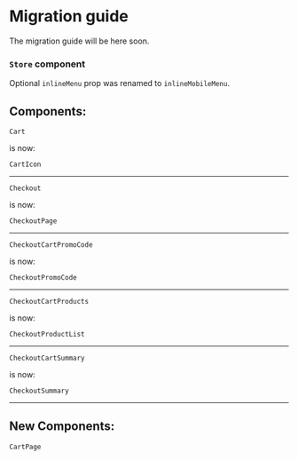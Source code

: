 # Migration guide

The migration guide will be here soon.

### `Store` component

Optional `inlineMenu` prop was renamed to `inlineMobileMenu`.

## Components:

`Cart`

is now:

`CartIcon`

---

`Checkout`

is now:

`CheckoutPage`

---

`CheckoutCartPromoCode`

is now:

`CheckoutPromoCode`

---

`CheckoutCartProducts`

is now:

`CheckoutProductList`

---

`CheckoutCartSummary`

is now:

`CheckoutSummary`

---

## New Components:

`CartPage`

